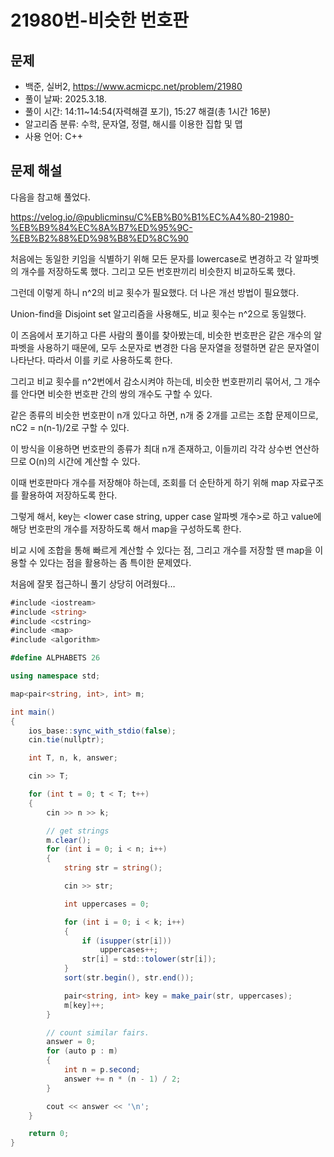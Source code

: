 # 21980번-비슷한 번호판

## 문제

- 백준, 실버2, https://www.acmicpc.net/problem/21980
- 풀이 날짜: 2025.3.18.
- 풀이 시간: 14:11~14:54(자력해결 포기), 15:27 해결(총 1시간 16분)
- 알고리즘 분류: 수학, 문자열, 정렬, 해시를 이용한 집합 및 맵
- 사용 언어: C++

## 문제 해설

다음을 참고해 풀었다.

https://velog.io/@publicminsu/C%EB%B0%B1%EC%A4%80-21980-%EB%B9%84%EC%8A%B7%ED%95%9C-%EB%B2%88%ED%98%B8%ED%8C%90

처음에는 동일한 키임을 식별하기 위해 모든 문자를 lowercase로 변경하고 각 알파벳의 개수를 저장하도록 했다. 그리고 모든 번호판끼리 비슷한지 비교하도록 했다.

그런데 이렇게 하니 n^2의 비교 횟수가 필요했다. 더 나은 개선 방법이 필요했다.

Union-find을 Disjoint set 알고리즘을 사용해도, 비교 횟수는 n^2으로 동일했다.

이 즈음에서 포기하고 다른 사람의 풀이를 찾아봤는데, 비슷한 번호판은 같은 개수의 알파벳을 사용하기 때문에, 모두 소문자로 변경한 다음 문자열을 정렬하면 같은 문자열이 나타난다. 따라서 이를 키로 사용하도록 한다.

그리고 비교 횟수를 n^2번에서 감소시켜야 하는데, 비슷한 번호판끼리 묶어서, 그 개수를 안다면 비슷한 번호판 간의 쌍의 개수도 구할 수 있다.

같은 종류의 비슷한 번호판이 n개 있다고 하면, n개 중 2개를 고르는 조합 문제이므로, nC2 = n(n-1)/2로 구할 수 있다.

이 방식을 이용하면 번호판의 종류가 최대 n개 존재하고, 이들끼리 각각 상수번 연산하므로 O(n)의 시간에 계산할 수 있다.

이때 번호판마다 개수를 저장해야 하는데, 조회를 더 순탄하게 하기 위해 map 자료구조를 활용하여 저장하도록 한다.

그렇게 해서, key는 <lower case string, upper case 알파벳 개수>로 하고 value에 해당 번호판의 개수를 저장하도록 해서 map을 구성하도록 한다.

비교 시에 조합을 통해 빠르게 계산할 수 있다는 점, 그리고 개수를 저장할 땐 map을 이용할 수 있다는 점을 활용하는 좀 특이한 문제였다.

처음에 잘못 접근하니 풀기 상당히 어려웠다…

```csharp
#include <iostream>
#include <string>
#include <cstring>
#include <map>
#include <algorithm>

#define ALPHABETS 26

using namespace std;

map<pair<string, int>, int> m;

int main()
{
    ios_base::sync_with_stdio(false);
    cin.tie(nullptr);

    int T, n, k, answer;

    cin >> T;

    for (int t = 0; t < T; t++)
    {
        cin >> n >> k;

        // get strings
        m.clear();
        for (int i = 0; i < n; i++)
        {
            string str = string();

            cin >> str;

            int uppercases = 0;

            for (int i = 0; i < k; i++)
            {
                if (isupper(str[i]))
                    uppercases++;
                str[i] = std::tolower(str[i]);
            }
            sort(str.begin(), str.end());

            pair<string, int> key = make_pair(str, uppercases);
            m[key]++;
        }

        // count similar fairs.
        answer = 0;
        for (auto p : m)
        {
            int n = p.second;
            answer += n * (n - 1) / 2;
        }

        cout << answer << '\n';
    }

    return 0;
}
```
